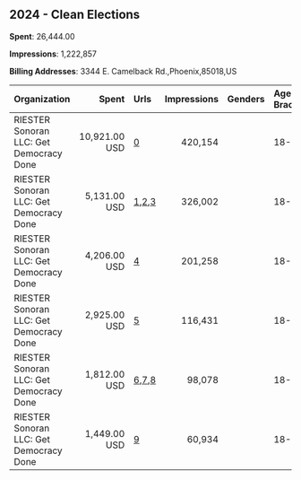 ## 2024 - Clean Elections 
**Spent**: 26,444.00

**Impressions**: 1,222,857

**Billing Addresses**: 3344 E. Camelback Rd.,Phoenix,85018,US

|Organization|Spent|Urls|Impressions|Genders|Age Brackets|Country Codes|
|:---|---:|:---|---:|:---|:---|:---|
|RIESTER Sonoran LLC: Get Democracy Done|10,921.00 USD|[0](https://www.snap.com/political-ads/asset/b21910afa40bc81c78011e26ea7fe0619df280c2fe94a9253acbb9112f031d60?mediaType=mp4)|420,154||18-20|united states|
|RIESTER Sonoran LLC: Get Democracy Done|5,131.00 USD|[1](https://www.snap.com/political-ads/asset/756a6bf8f2a7a253462426db8f1e25c08a4a47345667bc0a8e10ab34756b7c32?mediaType=png),[2](https://www.snap.com/political-ads/asset/ccb25f852b2eceb6851d7b2b489138c5a8ad68608dee621a589ae8a6d543f5d8?mediaType=png),[3](https://www.snap.com/political-ads/asset/f44d9c585bd05cb9268dd825f0b63865880a09df62208dc956f842f78dd10784?mediaType=png)|326,002||18-20|united states|
|RIESTER Sonoran LLC: Get Democracy Done|4,206.00 USD|[4](https://www.snap.com/political-ads/asset/cf35a2cdf13090ca77769ea09e990d14f8a0b001f847140ab0b0083182d0683a?mediaType=mp4)|201,258||18-20|united states|
|RIESTER Sonoran LLC: Get Democracy Done|2,925.00 USD|[5](https://www.snap.com/political-ads/asset/8ea2d234f07b484b18a55e085484a34c8802c818538584a06d3044eab7ee835e?mediaType=mp4)|116,431||18-20|united states|
|RIESTER Sonoran LLC: Get Democracy Done|1,812.00 USD|[6](https://www.snap.com/political-ads/asset/c8002e610c1865001d417db9d306917f47a64c486282fb94e65533cf46fb63de?mediaType=png),[7](https://www.snap.com/political-ads/asset/e2cf47e917371dc3a0c5734f645c6db3c4d7db2248a5f7d19caafd0437a00a6f?mediaType=png),[8](https://www.snap.com/political-ads/asset/30939b7f59ff1f17224ee8df2a8c544c51df72f8d572943123c6d8ebde827789?mediaType=png)|98,078||18-20|united states|
|RIESTER Sonoran LLC: Get Democracy Done|1,449.00 USD|[9](https://www.snap.com/political-ads/asset/9d9c743b4c415dcf019fe24cf5a416798cacda3ab8a34ad7fdaa29d86e340e46?mediaType=mp4)|60,934||18-20|united states|
